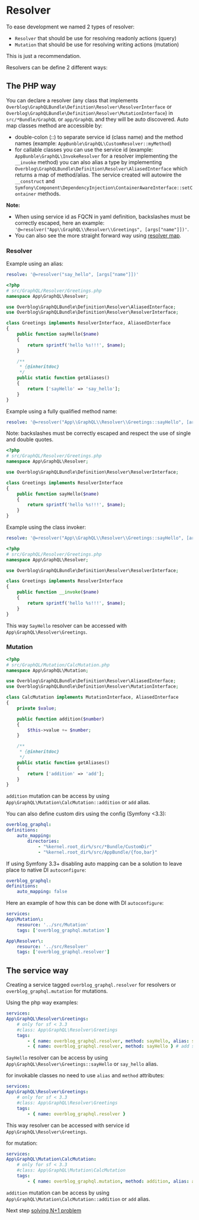 

# Resolver

To ease development we named 2 types of resolver:

- `Resolver` that should be use for resolving readonly actions (query)
- `Mutation` that should be use for resolving writing actions (mutation)

This is just a recommendation.

Resolvers can be define 2 different ways:

## The PHP way


You can declare a resolver (any class that implements `Overblog\GraphQLBundle\Definition\Resolver\ResolverInterface` or `Overblog\GraphQLBundle\Definition\Resolver\MutationInterface`) in `src/*Bundle/GraphQL` or `app/GraphQL` and they will be auto discovered.
Auto map classes method are accessible by:
* double-colon (::) to separate service id (class name) and the method names
(example: `AppBunble\GraphQL\CustomResolver::myMethod`)
* for callable classes you can use the service id (example: `AppBunble\GraphQL\InvokeResolver` for a resolver implementing the `__invoke` method) you can also alias a type by implementing `Overblog\GraphQLBundle\Definition\Resolver\AliasedInterface` which returns a map of method/alias. The service created will autowire the `__construct` and `Symfony\Component\DependencyInjection\ContainerAwareInterface::setContainer` methods.

**Note:**
* When using service id as FQCN in yaml definition, backslashes must be correctly escaped, here an example:
`'@=resolver("App\\GraphQL\\Resolver\\Greetings", [args["name"]])'`.
* You can also see the more straight forward way using [resolver map](resolver-map.md).

### Resolver

Example using an alias:
````yaml
resolve: '@=resolver("say_hello", [args["name"]])'
````

```php
<?php
# src/GraphQL/Resolver/Greetings.php
namespace App\GraphQL\Resolver;

use Overblog\GraphQLBundle\Definition\Resolver\AliasedInterface;
use Overblog\GraphQLBundle\Definition\Resolver\ResolverInterface;

class Greetings implements ResolverInterface, AliasedInterface
{
	public function sayHello($name)
	{
		return sprintf('hello %s!!!', $name);
	}

	/**
	 * {@inheritdoc}
	 */
	public static function getAliases()
	{
		return ['sayHello' => 'say_hello'];
	}
}
````

Example using a fully qualified method name:
````yaml
resolve: '@=resolver("App\\GraphQL\\Resolver\\Greetings::sayHello", [args["name"]])'
````

Note: backslashes must be correctly escaped and respect the use of single and double quotes.

```php
<?php
# src/GraphQL/Resolver/Greetings.php
namespace App\GraphQL\Resolver;

use Overblog\GraphQLBundle\Definition\Resolver\ResolverInterface;

class Greetings implements ResolverInterface
{
	public function sayHello($name)
	{
		return sprintf('hello %s!!!', $name);
	}
}
```

Example using the class invoker:
````yaml
resolve: '@=resolver("App\\GraphQL\\Resolver\\Greetings::sayHello", [args["name"]])'
````

```php
<?php
# src/GraphQL/Resolver/Greetings.php
namespace App\GraphQL\Resolver;

use Overblog\GraphQLBundle\Definition\Resolver\ResolverInterface;

class Greetings implements ResolverInterface
{
	public function __invoke($name)
	{
		return sprintf('hello %s!!!', $name);
	}
}
```

This way `SayHello` resolver can be accessed with `App\GraphQL\Resolver\Greetings`.

### Mutation

```php
<?php
# src/GraphQL/Mutation/CalcMutation.php
namespace App\GraphQL\Mutation;

use Overblog\GraphQLBundle\Definition\Resolver\AliasedInterface;
use Overblog\GraphQLBundle\Definition\Resolver\MutationInterface;

class CalcMutation implements MutationInterface, AliasedInterface
{
	private $value;

	public function addition($number)
	{
		$this->value += $number;
	}

	/**
	 * {@inheritdoc}
	 */
	public static function getAliases()
	{
		return ['addition' => 'add'];
	}
}
```
`addition` mutation can be access by using `App\GraphQL\Mutation\CalcMutation::addition` or
`add` alias.

You can also define custom dirs using the config (Symfony <3.3):
```yaml
overblog_graphql:
definitions:
    auto_mapping:
        directories:
            - "%kernel.root_dir%/src/*Bundle/CustomDir"
            - "%kernel.root_dir%/src/AppBundle/{foo,bar}"
```

If using Symfony 3.3+ disabling auto mapping can be a solution to leave place to native
DI `autoconfigure`:

```yaml
overblog_graphql:
definitions:
    auto_mapping: false
```

Here an example of how this can be done with DI `autoconfigure`:

```yaml
services:
App\Mutation\:
    resource: '../src/Mutation'
    tags: ['overblog_graphql.mutation']

App\Resolver\:
    resource: '../src/Resolver'
    tags: ['overblog_graphql.resolver']
```

## The service way

Creating a service tagged `overblog_graphql.resolver` for resolvers
or `overblog_graphql.mutation` for mutations.

Using the php way examples:

```yaml
services:
App\GraphQL\Resolver\Greetings:
    # only for sf < 3.3
    #class: App\GraphQL\Resolver\Greetings
    tags:
        - { name: overblog_graphql.resolver, method: sayHello, alias: say_hello } # add alias say_hello
        - { name: overblog_graphql.resolver, method: sayHello } # add service id "App\GraphQL\Resolver\Greetings"
```

`SayHello` resolver can be access by using `App\GraphQL\Resolver\Greetings::sayHello` or
`say_hello` alias.

for invokable classes no need to use `alias` and `method` attributes:

```yaml
services:
App\GraphQL\Resolver\Greetings:
    # only for sf < 3.3
    #class: App\GraphQL\Resolver\Greetings
    tags:
        - { name: overblog_graphql.resolver }
```

This way resolver can be accessed with service id `App\GraphQL\Resolver\Greetings`.

for mutation:

```yaml
services:
App\GraphQL\Mutation\CalcMutation:
    # only for sf < 3.3
    #class: App\GraphQL\Mutation\CalcMutation
    tags:
        - { name: overblog_graphql.mutation, method: addition, alias: add }
```
`addition` mutation can be access by using `App\GraphQL\Mutation\CalcMutation::addition` or
`add` alias.

Next step [solving N+1 problem](solving-n-plus-1-problem.md)
